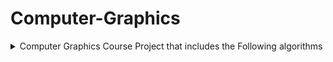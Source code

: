 # Computer-Graphics


<details>
  <summary>Computer Graphics Course Project that includes the Following algorithms</summary>


### Main Form 
-----
![](https://github.com/Rowida46/Machine-Learning/blob/master/All_Algo.png)


### Select one of the Following algorithms

   ***If **Elips** & **Rotation** & **Scaling** & **Transformation** selected :*** 
    
   ![](https://github.com/Rowida46/Machine-Learning/blob/master/elips.png)


> **Note** : This [background img](https://th.bing.com/th/id/OIP.95FI-S8u0S9bU2u6v-vIfgAAAA?pid=ImgDet&rs=1) 
 [![**GeForce GTX**](https://www.nvidia.com/en-us/geforce/drivers/)](https://www.facebook.com/rowida.nagah.545/) 
